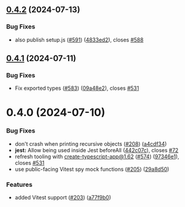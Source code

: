## [0.4.2](https://github.com/JoshuaKGoldberg/console-fail-test/compare/0.4.1...0.4.2) (2024-07-13)

### Bug Fixes

- also publish setup.js ([#591](https://github.com/JoshuaKGoldberg/console-fail-test/issues/591)) ([4833ed2](https://github.com/JoshuaKGoldberg/console-fail-test/commit/4833ed26675b493eec8d3b64916132589e02e06b)), closes [#588](https://github.com/JoshuaKGoldberg/console-fail-test/issues/588)

## [0.4.1](https://github.com/JoshuaKGoldberg/console-fail-test/compare/0.4.0...0.4.1) (2024-07-11)

### Bug Fixes

- Fix exported types ([#583](https://github.com/JoshuaKGoldberg/console-fail-test/issues/583)) ([09a48e2](https://github.com/JoshuaKGoldberg/console-fail-test/commit/09a48e2206ccc5f659f11d516ca4d973ef9a01a3)), closes [#531](https://github.com/JoshuaKGoldberg/console-fail-test/issues/531)

# 0.4.0 (2024-07-10)

### Bug Fixes

- don't crash when printing recursive objects ([#208](https://github.com/JoshuaKGoldberg/console-fail-test/issues/208)) ([a4cdf34](https://github.com/JoshuaKGoldberg/console-fail-test/commit/a4cdf3453bc17a3b90196e1cf5b154f474364e41))
- **jest:** Allow being used inside Jest beforeAll ([442c07c](https://github.com/JoshuaKGoldberg/console-fail-test/commit/442c07c57189bd177bfc6a6156ce050af739c97f)), closes [#72](https://github.com/JoshuaKGoldberg/console-fail-test/issues/72)
- refresh tooling with create-typescript-app@1.62 ([#574](https://github.com/JoshuaKGoldberg/console-fail-test/issues/574)) ([97346e1](https://github.com/JoshuaKGoldberg/console-fail-test/commit/97346e19ecf93b0c4fd0da4c94392174d8020077)), closes [#531](https://github.com/JoshuaKGoldberg/console-fail-test/issues/531)
- use public-facing Vitest spy mock functions ([#205](https://github.com/JoshuaKGoldberg/console-fail-test/issues/205)) ([29a8d50](https://github.com/JoshuaKGoldberg/console-fail-test/commit/29a8d50af467e2a80e5406027c7bc4cd6e8320bc))

### Features

- added Vitest support ([#203](https://github.com/JoshuaKGoldberg/console-fail-test/issues/203)) ([a77f9b0](https://github.com/JoshuaKGoldberg/console-fail-test/commit/a77f9b0deed60293d6c2b73167c74922c50ca861))
